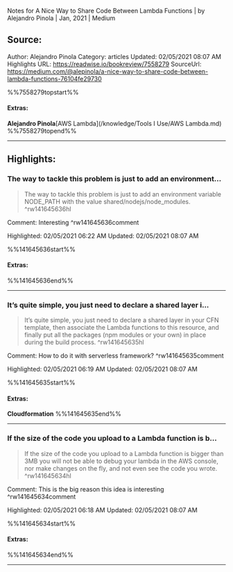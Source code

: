 Notes for A Nice Way to Share Code Between Lambda Functions | by Alejandro Pinola | Jan, 2021 | Medium

## Source:
Author: Alejandro Pinola
Category: articles
Updated: 02/05/2021 08:07 AM
Highlights URL: https://readwise.io/bookreview/7558279
SourceUrl: https://medium.com/@alepinola/a-nice-way-to-share-code-between-lambda-functions-76104fe29730

%%7558279topstart%%
#### Extras:
**Alejandro Pinola**[AWS Lambda](/knowledge/Tools I Use/AWS Lambda.md)
%%7558279topend%%


 
-----
 ## Highlights:

### The way to tackle this problem is just to add an environment...
>The way to tackle this problem is just to add an environment variable NODE_PATH with the value shared/nodejs/node_modules. ^rw141645636hl

Comment: Interesting ^rw141645636comment

Highlighted: 02/05/2021 06:22 AM
Updated: 02/05/2021 08:07 AM

%%141645636start%%
#### Extras:

%%141645636end%%



------

### It’s quite simple, you just need to declare a shared layer i...
>It’s quite simple, you just need to declare a shared layer in your CFN template, then associate the Lambda functions to this resource, and finally put all the packages (npm modules or your own) in place during the build process. ^rw141645635hl

Comment: How to do it with serverless framework? ^rw141645635comment

Highlighted: 02/05/2021 06:19 AM
Updated: 02/05/2021 08:07 AM

%%141645635start%%
#### Extras:
**Cloudformation**
%%141645635end%%



------

### If the size of the code you upload to a Lambda function is b...
>If the size of the code you upload to a Lambda function is bigger than 3MB you will not be able to debug your lambda in the AWS console, nor make changes on the fly, and not even see the code you wrote. ^rw141645634hl

Comment: This is the big reason this idea is interesting ^rw141645634comment

Highlighted: 02/05/2021 06:18 AM
Updated: 02/05/2021 08:07 AM

%%141645634start%%
#### Extras:

%%141645634end%%



------


